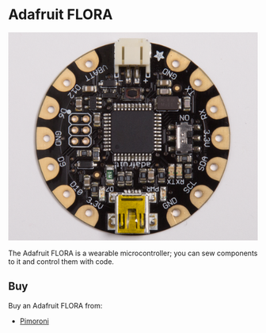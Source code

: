 # Adafruit FLORA

![Adafruit FLORA](adafruit-flora.png)

The Adafruit FLORA is a wearable microcontroller; you can sew components to it and control them with code.

## Buy

Buy an Adafruit FLORA from:

- [Pimoroni](https://shop.pimoroni.com/products/adafruit-flora-wearable-electronic-platform-arduino-compatible)
